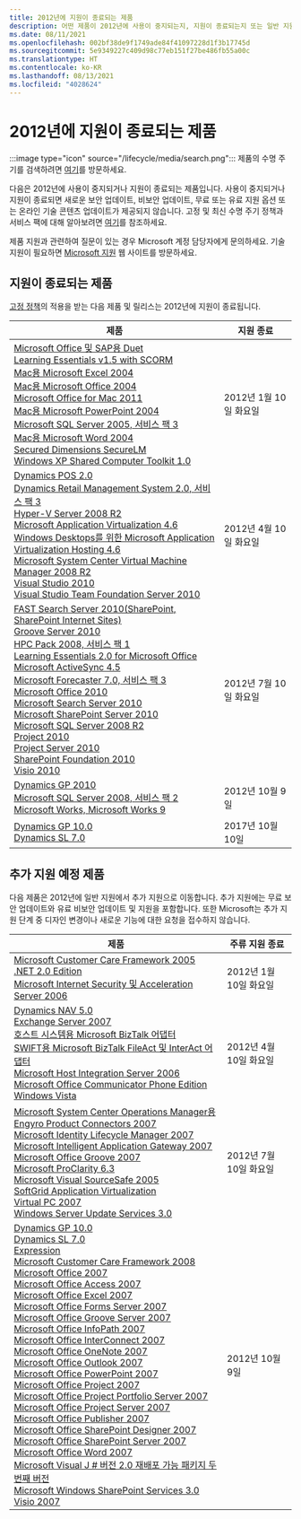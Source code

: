 ```yaml
---
title: 2012년에 지원이 종료되는 제품
description: 어떤 제품이 2012년에 사용이 중지되는지, 지원이 종료되는지 또는 일반 지원에서 추가 지원으로 전환되는지 알아보세요.
ms.date: 08/11/2021
ms.openlocfilehash: 002bf38de9f1749ade84f41097228d1f3b17745d
ms.sourcegitcommit: 5e9349227c409d98c77eb151f27be486fb55a00c
ms.translationtype: HT
ms.contentlocale: ko-KR
ms.lasthandoff: 08/13/2021
ms.locfileid: "4028624"
---
```

# <a name="products-ending-support-in-2012"></a>2012년에 지원이 종료되는 제품

:::image type="icon" source="/lifecycle/media/search.png":::
제품의 수명 주기를 검색하려면 [여기](/lifecycle/products/)를 방문하세요.

다음은 2012년에 사용이 중지되거나 지원이 종료되는 제품입니다. 사용이 중지되거나 지원이 종료되면 새로운 보안 업데이트, 비보안 업데이트, 무료 또는 유료 지원 옵션 또는 온라인 기술 콘텐츠 업데이트가 제공되지 않습니다. 고정 및 최신 수명 주기 정책과 서비스 팩에 대해 알아보려면 [여기](/lifecycle/overview/product-end-of-support-overview)를 참조하세요.

제품 지원과 관련하여 질문이 있는 경우 Microsoft 계정 담당자에게 문의하세요. 기술 지원이 필요하면 [Microsoft 지원](https://support.microsoft.com/contactus/?ws=support) 웹 사이트를 방문하세요.





## <a name="products-reaching-end-of-support"></a>지원이 종료되는 제품

[고정 정책](/lifecycle/policies/fixed)의 적용을 받는 다음 제품 및 릴리스는 2012년에 지원이 종료됩니다.

| 제품 | 지원 종료 |
| --- | --- |
| [Microsoft Office 및 SAP용 Duet](/lifecycle/products/duet-for-microsoft-office-and-sap?branch=live)<br>[Learning Essentials v1.5 with SCORM](/lifecycle/products/learning-essentials-v15-with-scorm?branch=live)<br>[Mac용 Microsoft Excel 2004](/lifecycle/products/excel-2004-for-mac?branch=live)<br>[Mac용 Microsoft Office 2004](/lifecycle/products/microsoft-office-2004-for-mac?branch=live)<br>[Microsoft Office for Mac 2011](/lifecycle/products/microsoft-office-for-mac-2011?branch=live)<br>[Mac용 Microsoft PowerPoint 2004](/lifecycle/products/microsoft-powerpoint-2004-for-mac?branch=live)<br>[Microsoft SQL Server 2005, 서비스 팩 3](/lifecycle/products/microsoft-sql-server-2005?branch=live)<br>[Mac용 Microsoft Word 2004](/lifecycle/products/microsoft-word-2004-for-mac?branch=live)<br>[Secured Dimensions SecureLM](/lifecycle/products/secured-dimensions-securelm?branch=live)<br>[Windows XP Shared Computer Toolkit 1.0](/lifecycle/products/windows-xp-shared-computer-toolkit-10?branch=live)<br> | 2012년 1월 10일 화요일 |
| [Dynamics POS 2.0](/lifecycle/products/dynamics-pos-20?branch=live)<br>[Dynamics Retail Management System 2.0, 서비스 팩 3](/lifecycle/products/dynamics-retail-management-system-20?branch=live)<br>[Hyper-V Server 2008 R2](/lifecycle/products/hyperv-server-2008-r2?branch=live)<br>[Microsoft Application Virtualization 4.6](/lifecycle/products/microsoft-application-virtualization-46?branch=live)<br>[Windows Desktops를 위한 Microsoft Application Virtualization Hosting 4.6](/lifecycle/products/microsoft-application-virtualization-hosting-46?branch=live)<br>[Microsoft System Center Virtual Machine Manager 2008 R2](/lifecycle/products/microsoft-system-center-virtual-machine-manager-2008-r2?branch=live)<br>[Visual Studio 2010](/lifecycle/products/visual-studio-2010?branch=live)<br>[Visual Studio Team Foundation Server 2010](/lifecycle/products/visual-studio-team-foundation-server-2010?branch=live)<br> | 2012년 4월 10일 화요일 |
| [FAST Search Server 2010(SharePoint, SharePoint Internet Sites)](/lifecycle/products/fast-search-server-2010-for-sharepoint?branch=live)<br>[Groove Server 2010](/lifecycle/products/groove-server-2010?branch=live)<br>[HPC Pack 2008, 서비스 팩 1](/lifecycle/products/hpc-pack-2008?branch=live)<br>[Learning Essentials 2.0 for Microsoft Office](/lifecycle/products/learning-essentials-20-for-microsoft-office?branch=live)<br>[Microsoft ActiveSync 4.5](/lifecycle/products/microsoft-activesync-45?branch=live)<br>[Microsoft Forecaster 7.0, 서비스 팩 3](/lifecycle/products/microsoft-forecaster-70?branch=live)<br>[Microsoft Office 2010](/lifecycle/products/microsoft-office-2010?branch=live)<br>[Microsoft Search Server 2010](/lifecycle/products/microsoft-search-server-2010?branch=live)<br>[Microsoft SharePoint Server 2010](/lifecycle/products/microsoft-sharepoint-server-2010?branch=live)<br>[Microsoft SQL Server 2008 R2](/lifecycle/products/microsoft-sql-server-2008-r2?branch=live)<br>[Project 2010](/lifecycle/products/project-2010?branch=live)<br>[Project Server 2010](/lifecycle/products/project-server-2010?branch=live)<br>[SharePoint Foundation 2010](/lifecycle/products/sharepoint-foundation-2010?branch=live)<br>[Visio 2010](/lifecycle/products/visio-2010?branch=live)<br> | 2012년 7월 10일 화요일 |
| [Dynamics GP 2010](/lifecycle/products/dynamics-gp-2010?branch=live)<br>[Microsoft SQL Server 2008, 서비스 팩 2](/lifecycle/products/microsoft-sql-server-2008?branch=live)<br>[Microsoft Works, Microsoft Works 9](/lifecycle/products/microsoft-works?branch=live)<br> | 2012년 10월 9일 |
| [Dynamics GP 10.0](/lifecycle/products/dynamics-gp-100?branch=live)<br>[Dynamics SL 7.0](/lifecycle/products/dynamics-sl-70?branch=live)<br> | 2017년 10월 10일 |


## <a name="products-moving-to-extended-support"></a>추가 지원 예정 제품

다음 제품은 2012년에 일반 지원에서 추가 지원으로 이동합니다. 추가 지원에는 무료 보안 업데이트와 유료 비보안 업데이트 및 지원을 포함합니다. 또한 Microsoft는 추가 지원 단계 중 디자인 변경이나 새로운 기능에 대한 요청을 접수하지 않습니다.

| 제품 | 주류 지원 종료 |
| --- | --- |
| [Microsoft Customer Care Framework 2005 .NET 2.0 Edition](/lifecycle/products/microsoft-customer-care-framework-2005-net-20-edition?branch=live)<br>[Microsoft Internet Security 및 Acceleration Server 2006](/lifecycle/products/microsoft-internet-security-and-acceleration-server-2006?branch=live)<br> | 2012년 1월 10일 화요일 |
| [Dynamics NAV 5.0](/lifecycle/products/dynamics-nav-50?branch=live)<br>[Exchange Server 2007](/lifecycle/products/exchange-server-2007?branch=live)<br>[호스트 시스템용 Microsoft BizTalk 어댑터](/lifecycle/products/microsoft-biztalk-adapters-for-host-systems?branch=live)<br>[SWIFT용 Microsoft BizTalk FileAct 및 InterAct 어댑터](/lifecycle/products/microsoft-biztalk-fileact-and-interact-adapters-for-swift?branch=live)<br>[Microsoft Host Integration Server 2006](/lifecycle/products/microsoft-host-integration-server-2006?branch=live)<br>[Microsoft Office Communicator Phone Edition](/lifecycle/products/microsoft-office-communicator-phone-edition?branch=live)<br>[Windows Vista](/lifecycle/products/windows-vista?branch=live)<br> | 2012년 4월 10일 화요일 |
| [Microsoft System Center Operations Manager용 Engyro Product Connectors 2007](/lifecycle/products/engyro-product-connectors-for-microsoft-system-center-operations-manager-2007?branch=live)<br>[Microsoft Identity Lifecycle Manager 2007](/lifecycle/products/microsoft-identity-lifecycle-manager-2007?branch=live)<br>[Microsoft Intelligent Application Gateway 2007](/lifecycle/products/intelligent-application-gateway-2007?branch=live)<br>[Microsoft Office Groove 2007](/lifecycle/products/microsoft-office-groove-2007?branch=live)<br>[Microsoft ProClarity 6.3](/lifecycle/products/microsoft-proclarity-63?branch=live)<br>[Microsoft Visual SourceSafe 2005](/lifecycle/products/microsoft-visual-sourcesafe-2005?branch=live)<br>[SoftGrid Application Virtualization](/lifecycle/products/softgrid-application-virtualization?branch=live)<br>[Virtual PC 2007](/lifecycle/products/virtual-pc-2007?branch=live)<br>[Windows Server Update Services 3.0](/lifecycle/products/windows-server-update-services-30?branch=live)<br> | 2012년 7월 10일 화요일 |
| [Dynamics GP 10.0](/lifecycle/products/dynamics-gp-100?branch=live)<br>[Dynamics SL 7.0](/lifecycle/products/dynamics-sl-70?branch=live)<br>[Expression](/lifecycle/products/expression?branch=live)<br>[Microsoft Customer Care Framework 2008](/lifecycle/products/microsoft-customer-care-framework-2008?branch=live)<br>[Microsoft Office 2007](/lifecycle/products/microsoft-office-2007?branch=live)<br>[Microsoft Office Access 2007](/lifecycle/products/microsoft-office-access-2007?branch=live)<br>[Microsoft Office Excel 2007](/lifecycle/products/microsoft-office-excel-2007?branch=live)<br>[Microsoft Office Forms Server 2007](/lifecycle/products/microsoft-office-forms-server-2007?branch=live)<br>[Microsoft Office Groove Server 2007](/lifecycle/products/microsoft-office-groove-server-2007?branch=live)<br>[Microsoft Office InfoPath 2007](/lifecycle/products/microsoft-office-infopath-2007?branch=live)<br>[Microsoft Office InterConnect 2007](/lifecycle/products/microsoft-office-interconnect-2007?branch=live)<br>[Microsoft Office OneNote 2007](/lifecycle/products/microsoft-office-onenote-2007?branch=live)<br>[Microsoft Office Outlook 2007](/lifecycle/products/microsoft-office-outlook-2007?branch=live)<br>[Microsoft Office PowerPoint 2007](/lifecycle/products/microsoft-office-powerpoint-2007?branch=live)<br>[Microsoft Office Project 2007](/lifecycle/products/microsoft-office-project-2007?branch=live)<br>[Microsoft Office Project Portfolio Server 2007](/lifecycle/products/microsoft-office-project-portfolio-server-2007?branch=live)<br>[Microsoft Office Project Server 2007](/lifecycle/products/microsoft-office-project-server-2007?branch=live)<br>[Microsoft Office Publisher 2007](/lifecycle/products/microsoft-office-publisher-2007?branch=live)<br>[Microsoft Office SharePoint Designer 2007](/lifecycle/products/microsoft-office-sharepoint-designer-2007?branch=live)<br>[Microsoft Office SharePoint Server 2007](/lifecycle/products/microsoft-office-sharepoint-server-2007?branch=live)<br>[Microsoft Office Word 2007](/lifecycle/products/microsoft-office-word-2007?branch=live)<br>[Microsoft Visual J # 버전 2.0 재배포 가능 패키지 두 번째 버전](/lifecycle/products/microsoft-visual-j-version-20-redistributable-package-second-edition?branch=live)<br>[Microsoft Windows SharePoint Services 3.0](/lifecycle/products/microsoft-windows-sharepoint-services-30?branch=live)<br>[Visio 2007](/lifecycle/products/visio-2007?branch=live)<br> | 2012년 10월 9일 |
